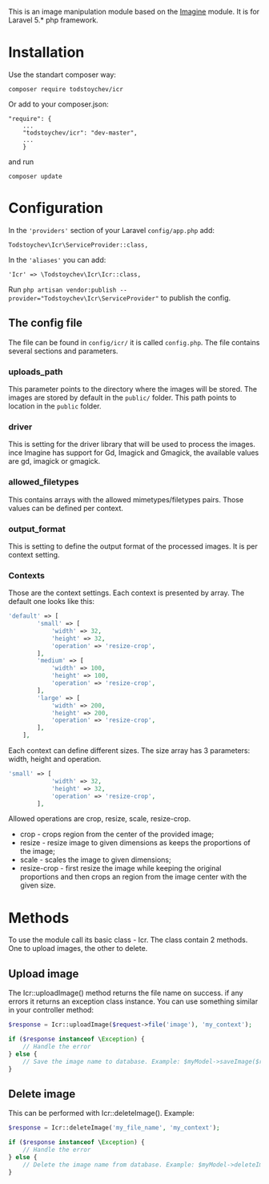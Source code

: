 This is an image manipulation module based on the [Imagine](https://github.com/avalanche123/Imagine) module. It is for Laravel 5.* php framework.

# Installation
Use the standart composer way:

```composer require todstoychev/icr```

Or add to your composer.json:

```
"require": {
    ...
    "todstoychev/icr": "dev-master",
    ...
    }

```

and run 

```composer update```

# Configuration
In the ```'providers'``` section of your Laravel ```config/app.php``` add:

```Todstoychev\Icr\ServiceProvider::class,```

In the ```'aliases'``` you can add: 

```'Icr' => \Todstoychev\Icr\Icr::class,```

Run ```php artisan vendor:publish --provider="Todstoychev\Icr\ServiceProvider"``` to publish the config.

## The config file
The file can be found in ```config/icr/``` it is called ```config.php```. The file contains several sections and parameters.

### uploads_path
This parameter points to the directory where the images will be stored. The images are stored by default in the ```public/``` folder. This path points to location in the ```public``` folder.

### driver
This is setting for the driver library that will be used to process the images. ince Imagine has support for Gd, Imagick and Gmagick, the available values are gd, imagick or gmagick. 

### allowed_filetypes
This contains arrays with the allowed mimetypes/filetypes pairs. Those values can be defined per context.

###  output_format
This is setting to define the output format of the processed images. It is per context setting.

### Contexts
Those are the context settings. Each context is presented by array. The default one looks like this:

```php
'default' => [ 
        'small' => [
            'width' => 32,
            'height' => 32,
            'operation' => 'resize-crop',
        ],
        'medium' => [
            'width' => 100,
            'height' => 100,
            'operation' => 'resize-crop',
        ],
        'large' => [
            'width' => 200,
            'height' => 200,
            'operation' => 'resize-crop',
        ],
    ],
```

Each context can define different sizes. The size array has 3 parameters: width, height and operation.

```php
'small' => [
            'width' => 32,
            'height' => 32,
            'operation' => 'resize-crop',
        ],
```

Allowed operations are crop, resize, scale, resize-crop. 
- crop - crops region from the center of the provided image;
- resize - resize image to given dimensions as keeps the proportions of the image;
- scale - scales the image to given dimensions;
- resize-crop - first resize the image while keeping the original proportions and then crops an region from the image center with the given size.

# Methods
To use the module call its basic class - Icr. The class contain 2 methods. One to upload images, the other to delete.

## Upload image
The Icr::uploadImage() method returns the file name on success. if any errors it returns an exception class instance. You can use something similar in your controller method: 

```php
$response = Icr::uploadImage($request->file('image'), 'my_context');

if ($response instanceof \Exception) {
    // Handle the error
} else {
    // Save the image name to database. Example: $myModel->saveImage($response);
}
```

## Delete image
This can be performed with Icr::deleteImage(). Example:

```php
$response = Icr::deleteImage('my_file_name', 'my_context');

if ($response instanceof \Exception) {
    // Handle the error
} else {
    // Delete the image name from database. Example: $myModel->deleteImage($response);
}
```

